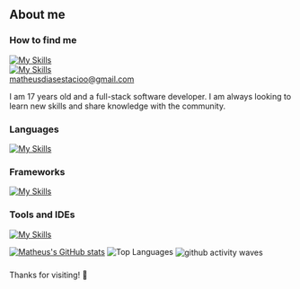 
## About me 
### How to find me
<a href="https://www.linkedin.com/in/matheus-dias-est%C3%A1cio-4102572b7/">[![My Skills](https://skillicons.dev/icons?i=linkedin&theme=dark)](https://www.linkedin.com/in/matheus-dias-est%C3%A1cio-4102572b7/)</a>
<br/>
<a href="mailto:matheudiasestacioo@gmail.com">[![My Skills](https://skillicons.dev/icons?i=gmail&theme=dark)](mailto:matheudiasestacioo@gmail.com)  <br/>matheusdiasestacioo@gmail.com </a>  <br/>


I am 17 years old and a full-stack software developer. I am always looking to learn new skills and share knowledge with the community.

### Languages
[![My Skills](https://skillicons.dev/icons?i=java,js&theme=dark)](https://skillicons.dev)
### Frameworks
[![My Skills](https://skillicons.dev/icons?i=angular,spring&theme=dark)](https://skillicons.dev)
### Tools and IDEs
[![My Skills](https://skillicons.dev/icons?i=eclipse,idea,vscode,docker,postman,mysql,postgres&theme=dark)](https://skillicons.dev)

[![Matheus's GitHub stats](https://github-readme-stats.vercel.app/api?username=Matloop&theme=tokyonight)](https://github.com/Matloop/github-readme-stats)
<img src="https://github-readme-stats.vercel.app/api/top-langs/?username=Matloop&layout=compact&theme=tokyonight" alt="Top Languages">
<picture align="center">
  <source media="(prefers-color-scheme: dark)" srcset="https://raw.githubusercontent.com/Matloop/Matloop/output/github-contribution-waves-dark.svg">
  <source media="(prefers-color-scheme: light)" srcset="https://raw.githubusercontent.com/Matloop/Matloop/output/github-contribution-waves-light.svg">
  <img align="center" alt="github activity waves" src="https://raw.githubusercontent.com/Matloop/Matloop/output/github-contribution-waves.svg">
</picture>
###
Thanks for visiting! 🚀

